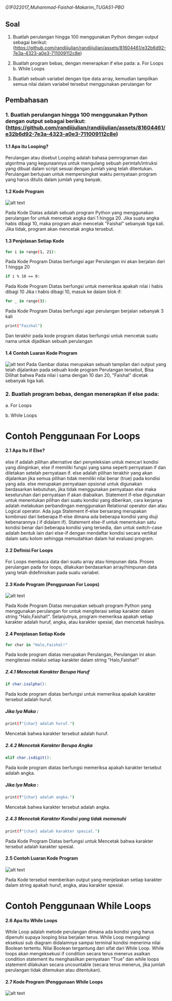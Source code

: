 ###### G1F022017_Muhammad-Faishal-Makarim_TUGAS1-PBO

## Soal
1. Buatlah perulangan hingga 100 menggunakan Python dengan output sebagai berikut:
 (https://github.com/randiijulian/randiijulian/assets/81604461/e32b6d92-7e3a-4323-a0e3-711009112c8e)

2. Buatlah program bebas, dengan menerapkan if else pada:
   a. For Loops
   b. While Loops

3. Buatlah sebuah variabel dengan tipe data array, kemudian tampilkan semua nilai dalam variabel tersebut menggunakan perulangan for

## Pembahasan

### 1. Buatlah perulangan hingga 100 menggunakan Python dengan output sebagai berikut: (https://github.com/randiijulian/randiijulian/assets/81604461/e32b6d92-7e3a-4323-a0e3-711009112c8e)
#### 1.1 Apa itu Looping?
Perulangan atau disebut Looping adalah bahasa pemrograman dan algoritma yang kegunaannya untuk mengulang sebuah perintah/intruksi yang dibuat dalam script sesuai dengan jumlah yang telah ditentukan. Perulangan bertujuan untuk mempersingkat waktu pernyataan program yang harus ditulis dalam jumlah yang banyak.
#### 1.2 Kode Program
![alt text](https://github.com/faishal521/G1F022017_Muhammad-Faishal-Makarim_TUGAS1-PBO/blob/main/public/looping1.png?raw=true)

Pada Kode Diatas adalah sebuah program Python yang menggunakan perulangan for untuk mencetak angka dari 1 hingga 20. Jika suatu angka habis dibagi 10, maka program akan mencetak "Faishal" sebanyak tiga kali. Jika tidak, program akan mencetak angka tersebut.
#### 1.3 Penjelasan Setiap Kode
```sh
for i in range(1, 21):
```
Pada Kode Program Diatas berfungsi agar Perulangan ini akan berjalan dari 1 hingga 20
```sh
if i % 10 == 0:
```
Pada Kode Program Diatas berfungsi untuk memeriksa apakah nilai i habis dibagi 10
Jika i habis dibagi 10, masuk ke dalam blok if:
```sh
for _ in range(3):
```
Pada Kode Program Diatas berfungsi agar perulangan berjalan sebanyak 3 kali
```sh
print("Faishal")
```
Dan terakhir pada kode program diatas berfungsi untuk mencetak suatu nama untuk dijadikan sebuah perulangan

#### 1.4 Contoh Luaran Kode Program
![alt text](https://github.com/faishal521/G1F022017_Muhammad-Faishal-Makarim_TUGAS1-PBO/blob/main/public/looping1%20Luaran.png?raw=true)
Pada Gambar diatas merupakan sebuah tampilan dari output yang telah dijalankan pada sebuah kode program Perulangan tersebut, Bisa Dilihat bahwa Pada nilai i sama dengan 10 dan 20, "Faishal" dicetak sebanyak tiga kali. 

### 2. Buatlah program bebas, dengan menerapkan if else pada:
   a. For Loops
   
   b. While Loops
# Contoh Penggunaan For Loops
#### 2.1 Apa Itu if Else?
else if adalah pilihan alternative dari penyeleksian untuk mencari kondisi yang diinginkan, else if memiliki fungsi yang sama seperti pernyataan if dan diletakan setelah pernyataan if. else adalah pilihan terakhir yang akan dijalankan jika semua pilihan tidak memiliki nilai benar (true) pada kondisi yang ada. else merupakan pernyataan opsional untuk digunakan berdasarkan kebutuhan, jika tidak menggunakan pernyataan else maka keseluruhan dari pernyataan if akan diabaikan. Statement if-else digunakan untuk menentukan pilihan dari suatu kondisi yang diberikan, cara kerjanya adalah melakukan perbandingan menggunakan Relational operator dan atau Logical operator. Ada juga Statement if-else bersarang merupakan kombinasi dari beberapa If-else dimana ada beberapa kondisi yang diuji kebenarannya ( if didalam if). Statement else-if untuk menentukan satu kondisi benar dari beberapa kondisi yang tersedia, dan untuk switch-case adalah bentuk lain dari else-if dengan mendaftar kondisi secara vertikal dalam satu kolom sehingga memudahkan dalam hal evaluasi program.

#### 2.2 Definisi For Loops
For Loops membaca data dari suatu array atau himpunan data. Proses perulangan pada for loops, dilakukan berdasarkan array/himpunan data yang telah didefinisikan pada suatu variabel.

#### 2.3 Kode Program (Penggunaan For Loops)
![alt text](https://github.com/faishal521/G1F022017_Muhammad-Faishal-Makarim_TUGAS1-PBO/blob/main/public/ifels1.png?raw=true)

Pada Kode Program Diatas merupakan sebuah program Python yang menggunakan perulangan for untuk mengiterasi setiap karakter dalam string "Halo,Faishal!". Selanjutnya, program memeriksa apakah setiap karakter adalah huruf, angka, atau karakter spesial, dan mencetak hasilnya. 
#### 2.4 Penjelasan Setiap Kode
```sh
for char in "Halo,Faishal!"
```
Pada kode program diatas merupakan Perulangan, Perulangan ini akan mengiterasi melalui setiap karakter dalam string "Halo,Faishal!"
##### 2.4.1 Mencetak Karakter Berupa Huruf
```sh
if char.isalpha():
```
Pada kode program diatas berfungsi untuk memeriksa apakah karakter tersebut adalah huruf.
##### _Jika Iya Maka :_
```sh
print(f"{char} adalah huruf.")
```
Mencetak bahwa karakter tersebut adalah huruf.
##### 2.4.2 Mencetak Karakter Berupa Angka
```sh
elif char.isdigit():
```
Pada kode program diatas berfungsi memeriksa apakah karakter tersebut adalah angka.
##### _Jika Iya Maka :_
```sh
print(f"{char} adalah angka.")
```
Mencetak bahwa karakter tersebut adalah angka.
##### 2.4.3 Mencetak Karakter Kondisi yang tidak memenuhi
```sh
print(f"{char} adalah karakter spesial.")
```
Pada Kode Program Diatas berfungsi untuk Mencetak bahwa karakter tersebut adalah karakter spesial.

#### 2.5 Contoh Luaran Kode Program
![alt text](https://github.com/faishal521/G1F022017_Muhammad-Faishal-Makarim_TUGAS1-PBO/blob/main/public/ifels1%20Luaran.png?raw=true)

Pada Kode tersebut memberikan output yang menjelaskan setiap karakter dalam string apakah huruf, angka, atau karakter spesial. 

# Contoh Penggunaan While Loops
#### 2.6 Apa Itu While Loops
While Loop adalah metode perulangan dimana ada kondisi yang harus dipenuhi supaya looping bisa berjalan terus. While Loop mengulangi eksekusi sub diagram didalamnya sampai terminal kondisi menerima nilai Boolean tertentu. Nilai Boolean tergantung dari sifat dari While Loop. While loops akan mengeksekusi if condition secara terus menerus asalkan condition statement itu menghasilkan pernyataan “True” dan while loops statement dilakukan secara uncountable (secara terus menerus, jika jumlah perulangan tidak ditemukan atau ditentukan).

#### 2.7 Kode Program (Penggunaan While Loops
![alt text](?raw=true)


